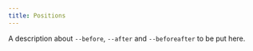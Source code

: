 ```yaml
---
title: Positions
---
```


A description about `--before`, `--after` and `--beforeafter` to be put here.
